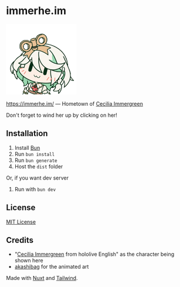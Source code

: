 # immerhe.im

<img src="https://raw.githubusercontent.com/noaione/immerhe.im/refs/heads/master/assets/images/cecilia.png" alt="Cecilia Winding Up" title="Cecilia Winding Up" height="192" />

https://immerhe.im/ — Hometown of [Cecilia Immergreen](https://www.youtube.com/@holoen_ceciliaimmergreen)

Don't forget to wind her up by clicking on her!

## Installation
1. Install [Bun](https://bun.sh/)
2. Run `bun install`
3. Run `bun generate`
4. Host the `dist` folder

Or, if you want dev server

1. Run with `bun dev`

## License

[MIT License](LICENSE)

## Credits
- "[Cecilia Immergreen](https://www.youtube.com/@holoen_ceciliaimmergreen) from hololive English" as the character being shown here
- [akashibag](https://x.com/akashibag/status/1803460334260306199) for the animated art

Made with [Nuxt](https://nuxt.com/) and [Tailwind](https://tailwindcss.com/).
